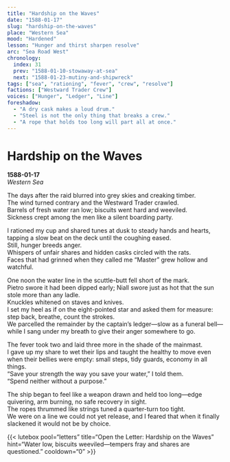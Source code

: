```yaml
---
title: "Hardship on the Waves"
date: "1588-01-17"
slug: "hardship-on-the-waves"
place: "Western Sea"
mood: "Hardened"
lesson: "Hunger and thirst sharpen resolve"
arc: "Sea Road West"
chronology:
  index: 31
  prev: "1588-01-10-stowaway-at-sea"
  next: "1588-01-23-mutiny-and-shipwreck"
tags: ["sea", "rationing", "fever", "crew", "resolve"]
factions: ["Westward Trader Crew"]
voices: ["Hunger", "Ledger", "Line"]
foreshadow:
  - "A dry cask makes a loud drum."
  - "Steel is not the only thing that breaks a crew."
  - "A rope that holds too long will part all at once."
---
```


# Hardship on the Waves  
**1588-01-17**  
*Western Sea*

The days after the raid blurred into grey skies and creaking timber.  
The wind turned contrary and the Westward Trader crawled.  
Barrels of fresh water ran low; biscuits went hard and weeviled.  
Sickness crept among the men like a silent boarding party.

I rationed my cup and shared tunes at dusk to steady hands and hearts, tapping a slow beat on the deck until the coughing eased.  
Still, hunger breeds anger.  
Whispers of unfair shares and hidden casks circled with the rats.  
Faces that had grinned when they called me “Master” grew hollow and watchful.

One noon the water line in the scuttle-butt fell short of the mark.  
Pietro swore it had been dipped early; Niall swore just as hot that the sun stole more than any ladle.  
Knuckles whitened on staves and knives.  
I set my heel as if on the eight-pointed star and asked them for measure:  
step back, breathe, count the strokes.  
We parcelled the remainder by the captain’s ledger—slow as a funeral bell—while I sang under my breath to give their anger somewhere to go.

The fever took two and laid three more in the shade of the mainmast.  
I gave up my share to wet their lips and taught the healthy to move even when their bellies were empty: small steps, tidy guards, economy in all things.  
“Save your strength the way you save your water,” I told them.  
“Spend neither without a purpose.”

The ship began to feel like a weapon drawn and held too long—edge quivering, arm burning, no safe recovery in sight.  
The ropes thrummed like strings tuned a quarter-turn too tight.  
We were on a line we could not yet release, and I feared that when it finally slackened it would not be by choice.

{{< lutebox pool=“letters” title=“Open the Letter: Hardship on the Waves” hint=“Water low, biscuits weeviled—tempers fray and shares are questioned.” cooldown=“0” >}}
